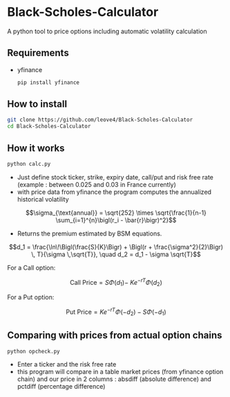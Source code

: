 # Black-Scholes-Calculator
A python tool to price options including automatic volatility calculation

## Requirements
- yfinance

  ```bash
  pip install yfinance
  ````

## How to install

  ```bash
  git clone https://github.com/leove4/Black-Scholes-Calculator
  cd Black-Scholes-Calculator
  ```

## How it works

  ```bash
  python calc.py
  ````

- Just define stock ticker, strike, expiry date, call/put and risk free rate (example : between 0.025 and 0.03 in France currently)
- with price data from yfinance the program computes the annualized historical volatility

$$\sigma_{\text{annual}} = \sqrt{252} \times \sqrt{\frac{1}{n-1} \sum_{i=1}^{n}\bigl(r_i - \bar{r}\bigr)^2}$$


- Returns the premium estimated by BSM equations.

$$d_1 = \frac{\ln\!\Bigl(\frac{S}{K}\Bigr) + \Bigl(r + \frac{\sigma^2}{2}\Bigr) \, T}{\sigma \,\sqrt{T}}, 
\quad
d_2 = d_1 - \sigma \sqrt{T}$$

For a Call option:

$$\text{Call Price} = S \Phi(d_1) -\ K e^{-rT} \Phi(d_2)$$


For a Put option:

$$\text{Put Price} = K e^{-rT} \Phi(-d_2) - S \Phi(-d_1)$$

## Comparing with prices from actual option chains

  ```bash
  python opcheck.py
  ````
- Enter a ticker and the risk free rate
- this program will compare in a table market prices (from yfinance option chain) and our price in 2 columns : absdiff (absolute difference) and pctdiff (percentage difference)
